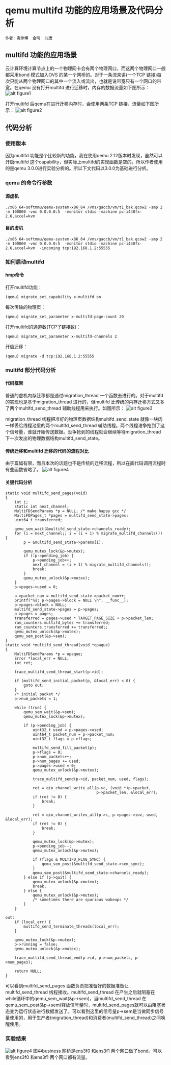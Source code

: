 # qemu multifd 功能的应用场景及代码分析
    作者：高承博  金琦  刘唐
## multifd 功能的应用场景
云计算环境计算节点上的一个物理网卡会有两个物理网口，而这两个物理网口一般都采用bond 模式加入OVS 的某一个网桥的。对于一条流来讲(一个TCP 链接)每次只能从两个物理网口的其中一个流入或流出，也就是说带宽只有一个网口的带宽。在qemu 没有打开multifd 进行迁移时，内存的数据流量如下图所示：
![alt figure1](D:\tinylab\tinylab.org\wp-content\uploads\2021\1\qemu\figure1.png)
    
打开multifd 后qemu在进行迁移内存时，会使用两条TCP 链接，流量如下图所示：
![alt figure2](D:\tinylab\tinylab.org\wp-content\uploads\2021\1\qemu\figure2.png)

## 代码分析
### 使用版本
因为multifd 功能是个比较新的功能，我在使用qemu 2.12版本时发现，虽然可以开启multifd 这个capability，但实际上multifd的实现函数是空的。所以作者使用的是qemu 3.0.0进行实验分析的。所以下文代码以3.0.0为基础进行分析。

### qemu 的命令行参数
#### 源虚机
    ./x86_64-softmmu/qemu-system-x86_64 /vms/gaocb/vm/t1_bak.qcow2 -smp 2 -m 100000 -vnc 0.0.0.0:5  -monitor stdio -machine pc-i440fx-2.6,accel=kvm
#### 目的虚机
    ./x86_64-softmmu/qemu-system-x86_64 /vms/gaocb/vm/t1_bak.qcow2 -smp 2 -m 100000 -vnc 0.0.0.0:5  -monitor stdio -machine pc-i440fx-2.6,accel=kvm  -incoming tcp:192.168.1.2:55555

### 如何启动multifd
#### hmp命令
打开multifd功能：

    (qemu) migrate_set_capability x-multifd on
每次传输的物理页：

    (qemu) migrate_set_parameter x-multifd-page-count 20
打开multifd的通道数(TCP了链接数)：

    (qemu) migrate_set_parameter x-multifd-channels 2
开启迁移：

    (qemu) migrate -d tcp:192.168.1.2:55555

### multifd 部分代码分析
#### 代码框架
普通的虚机内存迁移都是通过migration_thread 一个函数去进行的。对于multifd 的实现也是基于migration_thread 进行的，但multifd 比传统的内存迁移方式又多了两个multifd_send_thread 辅助线程用来执行。如图所示：
![alt figure3](D:\tinylab\tinylab.org\wp-content\uploads\2021\1\qemu\figure3.png)

migration_thread 线程把准好的物理页数据结构multifd_send_state 就像一块肉一样丢给线程池里的两个multifd_send_thread 辅助线程。两个线程谁争抢到了这个信号量，谁就开始传送数据。没争抢到的线程就会继续等待migration_thread 下一次发出的物理数据结构multifd_send_state。
#### 传统迁移和multifd 迁移的代码的流程对比
由于篇幅有限，而且本次的话题也不是传统的迁移流程，所以在画代码调用流程时有些函数省略了。
![alt figure4](D:\tinylab\tinylab.org\wp-content\uploads\2021\1\qemu\figure4.png)

#### 关键代码分析
    static void multifd_send_pages(void)
    {
        int i;
        static int next_channel;
        MultiFDSendParams *p = NULL; /* make happy gcc */
        MultiFDPages_t *pages = multifd_send_state->pages;
        uint64_t transferred;

        qemu_sem_wait(&multifd_send_state->channels_ready);
        for (i = next_channel;; i = (i + 1) % migrate_multifd_channels()) {
            p = &multifd_send_state->params[i];

            qemu_mutex_lock(&p->mutex);
            if (!p->pending_job) {
                p->pending_job++;
                next_channel = (i + 1) % migrate_multifd_channels();
                break;
            }
            qemu_mutex_unlock(&p->mutex);
        }
        p->pages->used = 0;

        p->packet_num = multifd_send_state->packet_num++;
        printf("%s: p->pages->block = NULL \n", __func__);
        p->pages->block = NULL;
        multifd_send_state->pages = p->pages;
        p->pages = pages;
        transferred = pages->used * TARGET_PAGE_SIZE + p->packet_len;
        ram_counters.multifd_bytes += transferred;
        ram_counters.transferred += transferred;;
        qemu_mutex_unlock(&p->mutex);
        qemu_sem_post(&p->sem);
    }
    static void *multifd_send_thread(void *opaque)
    {
        MultiFDSendParams *p = opaque;
        Error *local_err = NULL;
        int ret;

        trace_multifd_send_thread_start(p->id);

        if (multifd_send_initial_packet(p, &local_err) < 0) {
            goto out;
        }
        /* initial packet */
        p->num_packets = 1;

        while (true) {
            qemu_sem_wait(&p->sem);
            qemu_mutex_lock(&p->mutex);

            if (p->pending_job) {
                uint32_t used = p->pages->used;
                uint64_t packet_num = p->packet_num;
                uint32_t flags = p->flags;

                multifd_send_fill_packet(p);
                p->flags = 0;
                p->num_packets++;
                p->num_pages += used;
                p->pages->used = 0;
                qemu_mutex_unlock(&p->mutex);

                trace_multifd_send(p->id, packet_num, used, flags);

                ret = qio_channel_write_all(p->c, (void *)p->packet,
                                            p->packet_len, &local_err);
                if (ret != 0) {
                    break;
                }

                ret = qio_channel_writev_all(p->c, p->pages->iov, used, &local_err);
                if (ret != 0) {
                    break;
                }

                qemu_mutex_lock(&p->mutex);
                p->pending_job--;
                qemu_mutex_unlock(&p->mutex);

                if (flags & MULTIFD_FLAG_SYNC) {
                    qemu_sem_post(&multifd_send_state->sem_sync);
                }
                qemu_sem_post(&multifd_send_state->channels_ready);
            } else if (p->quit) {
                qemu_mutex_unlock(&p->mutex);
                break;
            } else {
                qemu_mutex_unlock(&p->mutex);
                /* sometimes there are spurious wakeups */
            }
        }

    out:
        if (local_err) {
            multifd_send_terminate_threads(local_err);
        }

        qemu_mutex_lock(&p->mutex);
        p->running = false;
        qemu_mutex_unlock(&p->mutex);

        trace_multifd_send_thread_end(p->id, p->num_packets, p->num_pages);

        return NULL;
    }
可以看到multifd_send_pages 函数负责把准备好的数据准备让multifd_send_thread 线程接收。multifd_send_thread 在产生之后就阻塞在while循环中的qemu_sem_wait(&p->sem)，当multifd_send_thread 在qemu_sem_post(&p->sem)释放信号量时，multifd_send_pages就可以由阻塞状态变为运行状态进行数据发送了。可以看到这里的信号量p->sem是当做同步信号量使用的，用于生产者(migration_thread)和消费者(multifd_send_thread)之间唤醒使用。

### 实验结果
![alt figure4](D:\tinylab\tinylab.org\wp-content\uploads\2021\1\qemu\figure4.png)
图中business 网桥是ens3f0 和ens3f1 两个网口做了bond。可以看到ens3f0 和ens3f1 两个网口都有流量。